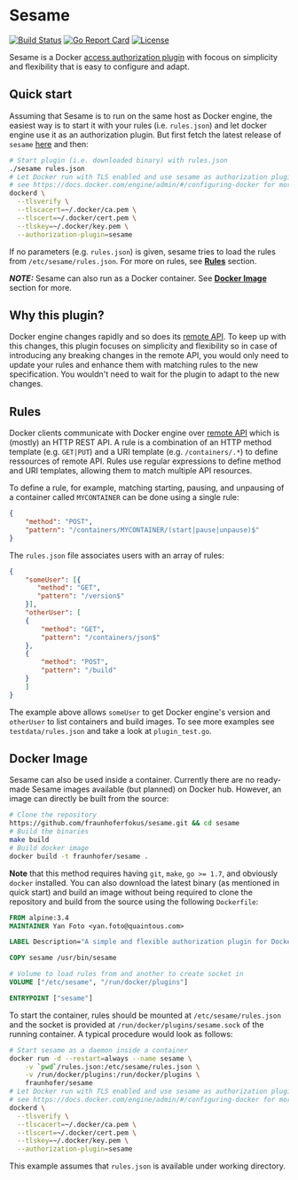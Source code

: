 # Sesame
[![Build Status](https://travis-ci.org/fraunhoferfokus/sesame.svg?branch=master)](https://travis-ci.org/fraunhoferfokus/sesame)
[![Go Report Card](https://goreportcard.com/badge/github.com/fraunhoferfokus/sesame)](https://goreportcard.com/report/github.com/fraunhoferfokus/sesame)
[![License](https://img.shields.io/github/license/fraunhoferfokus/sesame.svg)](https://github.com/fraunhoferfokus/sesame/blob/master/LICENSE)

Sesame is a Docker [access authorization plugin](http://docs-stage.docker.com/engine/extend/plugins_authorization/) with
focous on simplicity and flexibility that is easy to configure and adapt.

## Quick start
Assuming that Sesame is to run on the same host as Docker engine, the easiest way is to start it with your rules (i.e. `rules.json`)
and let docker engine use it as an authorization plugin. But first fetch the latest release of `sesame`
[here](https://github.com/fraunhoferfokus/sesame/releases/latest) and then:

```bash
# Start plugin (i.e. downloaded binary) with rules.json
./sesame rules.json
# Let Docker run with TLS enabled and use sesame as authorization plugin
# see https://docs.docker.com/engine/admin/#/configuring-docker for more
dockerd \
  --tlsverify \
  --tlscacert=~/.docker/ca.pem \
  --tlscert=~/.docker/cert.pem \
  --tlskey=~/.docker/key.pem \
  --authorization-plugin=sesame
```

If no parameters (e.g. `rules.json`) is given, sesame tries to load the rules from `/etc/sesame/rules.json`. For more on rules, see
[**Rules**](#rules) section.

***NOTE:*** Sesame can also run as a Docker container. See [**Docker Image**](#docker-image) section for more.

## Why this plugin?
Docker engine changes rapidly and so does its [remote API](https://docs.docker.com/engine/reference/api/docker_remote_api/). To keep up
with this changes, this plugin focuses on simplicity and flexibility so in case of introducing any breaking changes in the remote API,
you would only need to update your rules and enhance them with matching rules to the new specification. You wouldn't need to wait for
the plugin to adapt to the new changes.

## Rules
Docker clients communicate with Docker engine over [remote API](https://docs.docker.com/engine/reference/api/docker_remote_api/) which
is (mostly) an HTTP REST API. A rule is a combination of an HTTP method template (e.g. `GET|PUT`) and a URI template (e.g. `/containers/.*`)
to define ressources of remote API. Rules use regular expressions to define method and URI templates, allowing them to match multiple API
resources.

To define a rule, for example, matching starting, pausing, and unpausing of a container called `MYCONTAINER` can be done using a single
rule:

```json
{
    "method": "POST",
    "pattern": "/containers/MYCONTAINER/(start|pause|unpause)$"
}
```

The `rules.json` file associates users with an array of rules:

```json
{
    "someUser": [{
       "method": "GET",
       "pattern": "/version$"
    }],
    "otherUser": [
    {
        "method": "GET",
        "pattern": "/containers/json$"
    },
    {
        "method": "POST",
        "pattern": "/build"
    }
    ]
}
```

The example above allows `someUser` to get Docker engine's version and `otherUser` to list containers and build images. To see more examples
see `testdata/rules.json` and take a look at `plugin_test.go`.

## Docker Image
Sesame can also be used inside a container. Currently there are no ready-made Sesame images available (but planned) on Docker hub. However,
an image can directly be built from the source:

```bash
# Clone the repository
https://github.com/fraunhoferfokus/sesame.git && cd sesame
# Build the binaries
make build
# Build docker image
docker build -t fraunhofer/sesame .
```

**Note** that this method requires having `git`, `make`, `go >= 1.7`, and obviously `docker` installed. You can also download the latest
binary (as mentioned in quick start) and build an image without being required to clone the repository and build from the source using the
following `Dockerfile`:

```Dockerfile
FROM alpine:3.4
MAINTAINER Yan Foto <yan.foto@quaintous.com>

LABEL Description="A simple and flexible authorization plugin for Docker"

COPY sesame /usr/bin/sesame

# Volume to load rules from and another to create socket in
VOLUME ["/etc/sesame", "/run/docker/plugins"]

ENTRYPOINT ["sesame"]
```

To start the container, rules should be mounted at `/etc/sesame/rules.json` and the socket is provided at
`/run/docker/plugins/sesame.sock` of the running container. A typical procedure would look as follows:

```bash
# Start sesame as a daemon inside a container
docker run -d --restart=always --name sesame \
    -v `pwd`/rules.json:/etc/sesame/rules.json \
    -v /run/docker/plugins:/run/docker/plugins \
    fraunhofer/sesame
# Let Docker run with TLS enabled and use sesame as authorization plugin
# see https://docs.docker.com/engine/admin/#/configuring-docker for more
dockerd \
  --tlsverify \
  --tlscacert=~/.docker/ca.pem \
  --tlscert=~/.docker/cert.pem \
  --tlskey=~/.docker/key.pem \
  --authorization-plugin=sesame
```

This example assumes that `rules.json` is available under working directory.